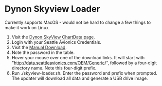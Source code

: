 # Dynon Skyview Loader

Currently supports MacOS - would not be hard to change a few things to make it work on Linux

1. Visit the [Dynon SkyView ChartData page](https://www.seattleavionics.com/ChartData/Default.aspx?TargetDevice=Dynon).
1. Login with your Seattle Avionics Credentials.
1. Visit the [Manual Download](https://www.seattleavionics.com/ChartData/Installation.aspx).
1. Note the password in the table.
1. Hover your mouse over one of the download links. It will start with "http://data.seattleavionics.com/OEM/Generic/", followed by a four-digit directory name. Note this four-digit prefix.
1. Run ./skyview-loader.sh. Enter the password and prefix when prompted. The updater will download all data and generate a USB drive image.
